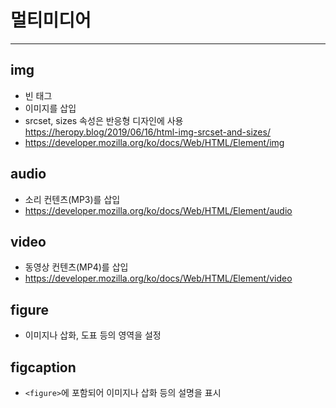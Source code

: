 # 멀티미디어
---

## img
* 빈 태그
* 이미지를 삽입
* srcset, sizes 속성은 반응형 디자인에 사용<br />https://heropy.blog/2019/06/16/html-img-srcset-and-sizes/
* https://developer.mozilla.org/ko/docs/Web/HTML/Element/img

## audio
* 소리 컨텐츠(MP3)를 삽입
* https://developer.mozilla.org/ko/docs/Web/HTML/Element/audio

## video
* 동영상 컨텐츠(MP4)를 삽입
* https://developer.mozilla.org/ko/docs/Web/HTML/Element/video

## figure
* 이미지나 삽화, 도표 등의 영역을 설정

## figcaption
* `<figure>`에 포함되어 이미지나 삽화 등의 설명을 표시